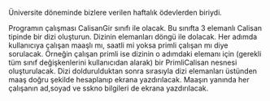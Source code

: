 
Üniversite döneminde bizlere verilen haftalık ödevlerden biriydi.



Programın çalışması CalisanGir sınıfı ile olacak. Bu sınıfta 3 elemanlı Calisan tipinde bir dizi oluşturun. Dizinin elemanları döngü ile dolacak. Her adımda kullanıcıya çalışan maaşlı mı, saatli mi yoksa primli çalışan mı diye sorulacak. Örneğin çalışan primli ise dizinin o adımdaki elemanı için (gerekli tüm sınıf değişkenlerini kullanıcıdan alarak) bir PrimliCalisan nesnesi oluşturulacak.
Dizi doldurulduktan sonra sırasıyla dizi elemanları üstünden maaş doğru şekilde hesaplanıp ekrana yazdırılacak. Maaşın yanında her çalışanın ad,soyad ve sskno bilgileri de ekrana yazdırılacak. 
